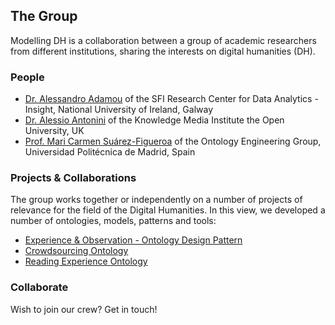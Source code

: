 ## The Group
Modelling DH is a collaboration between a group of academic researchers from different institutions, sharing the interests on digital humanities (DH).

### People

- [Dr. Alessandro Adamou](http://www.nuigalway.ie/our-research/people/engineering-and-informatics/alessandroadamou/) of the SFI Research Center for Data Analytics - Insight, National University of Ireland, Galway
- [Dr. Alessio Antonini](http://kmi.open.ac.uk/people/member/alessio-antonini) of the Knowledge Media Institute the Open University, UK
- [Prof. Mari Carmen Suárez-Figueroa](http://mayor2.dia.fi.upm.es/oeg-upm/index.php/en/teachers/33-mcsuarez/) of the Ontology Engineering Group, Universidad Politécnica de Madrid, Spain

### Projects & Collaborations
The group works together or independently on a number of projects of relevance for the field of the Digital Humanities.
In this view, we developed a number of ontologies, models, patterns and tools:

- [Experience & Observation - Ontology Design Pattern](https://github.com/modellingDH/odp_experience)
- [Crowdsourcing Ontology](https://github.com/modellingDH/crowdsourcing-ontology)
- [Reading Experience Ontology](https://github.com/eureadit/reading-experience-ontology)

### Collaborate

Wish to join our crew? Get in touch!

